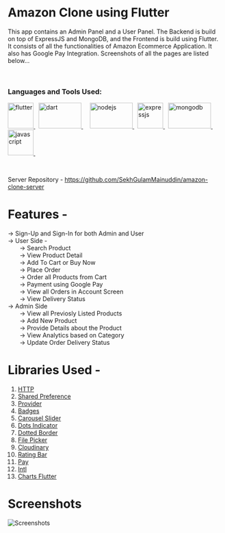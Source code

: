 # Amazon Clone using Flutter
This app contains an Admin Panel and a User Panel. The Backend is build on top of ExpressJS and MongoDB, and the Frontend is build using Flutter. It consists of all the functionalities of Amazon Ecommerce Application. It also has Google Pay Integration. Screenshots of all the pages are listed below...

  <p><br></p>
  
  <h3 align="left">Languages and Tools Used:</h3>

<p> 
  <a href="https://flutter.dev" target="_blank" rel="noreferrer"> <img src="https://www.vectorlogo.zone/logos/flutterio/flutterio-icon.svg" alt="flutter" width="60" height="60"/> </a> &nbsp; 
  <a href="https://dart.dev" target="_blank" rel="noreferrer"> <img src="https://dart.dev/assets/img/shared/dart/logo+text/horizontal/white.svg" alt="dart" width="100" height="60"/> </a> &nbsp; &nbsp; 
  <a href="https://nodejs.org/en" target="_blank" rel="noreferrer"> <img src="https://nodejs.org/static/images/logo.svg" alt="nodejs" width="100" height="60"/> </a> &nbsp; 
   <a href="https://expressjs.com" target="_blank" rel="noreferrer"> <img src="https://ajeetchaulagain.com/static/7cb4af597964b0911fe71cb2f8148d64/8d565/express-js.webp" alt="expressjs" width="60" height="60"/> </a> &nbsp; 
   <a href="https://www.mongodb.com" target="_blank" rel="noreferrer"> <img src="https://newrelic.com/sites/default/files/styles/800w/public/2021-10/mongo_logo.jpg?itok=Z1PabBZB" alt="mongodb" width="100" height="60"/> </a> &nbsp; 
  <a href="https://www.javascript.com" target="_blank" rel="noreferrer"> <img src="https://cdn.iconscout.com/icon/free/png-512/free-javascript-2038874-1720087.png?f=avif&w=256" alt="javascript" width="60" height="60"/> </a> &nbsp; 
</p>

  <p><br></p>
  
Server Repository - [https://github.com/SekhGulamMainuddin/amazon-clone-server ](https://github.com/SekhGulamMainuddin/amazon-clone-server)

# Features -
-> Sign-Up and Sign-In for both Admin and User \
-> User Side - \
    &nbsp;  &nbsp; &nbsp;  &nbsp;-> Search Product \
    &nbsp;  &nbsp; &nbsp;  &nbsp;-> View Product Detail \
    &nbsp;  &nbsp; &nbsp;  &nbsp;-> Add To Cart or Buy Now \
    &nbsp;  &nbsp; &nbsp;  &nbsp;-> Place Order \
    &nbsp;  &nbsp; &nbsp;  &nbsp;-> Order all Products from Cart \
    &nbsp;  &nbsp; &nbsp;  &nbsp;-> Payment using Google Pay \
    &nbsp;  &nbsp; &nbsp;  &nbsp;-> View all Orders in Account Screen \
    &nbsp;  &nbsp; &nbsp;  &nbsp;-> View Delivery Status \
-> Admin Side \
    &nbsp;  &nbsp; &nbsp;  &nbsp;-> View all Previosly Listed Products \
    &nbsp;  &nbsp; &nbsp;  &nbsp;-> Add New Product \
    &nbsp;  &nbsp; &nbsp;  &nbsp;-> Provide Details about the Product \
    &nbsp;  &nbsp; &nbsp;  &nbsp;-> View Analytics based on Category \
    &nbsp;  &nbsp; &nbsp;  &nbsp;-> Update Order Delivery Status 


# Libraries Used - 
1. [HTTP](https://pub.dev/packages/http)
2. [Shared Preference](https://pub.dev/packages/shared_preferences)
3. [Provider](https://pub.dev/packages/provider)
4. [Badges](https://pub.dev/packages/badges)
5. [Carousel Slider](https://pub.dev/packages/carousel_slider)
6. [Dots Indicator](https://pub.dev/packages/dots_indicator)
7. [Dotted Border](https://pub.dev/packages/dotted_border)
8. [File Picker](https://pub.dev/packages/file_picker)
9. [Cloudinary](https://pub.dev/packages/cloudinary_public)
10. [Rating Bar](https://pub.dev/packages/flutter_rating_bar)
11. [Pay](https://pub.dev/packages/pay)
12. [Intl](https://pub.dev/packages/intl)
13. [Charts Flutter](https://pub.dev/documentation/charts_flutter/latest/)
  
# Screenshots
![Screenshots](https://user-images.githubusercontent.com/73953395/236886768-839ec3dc-3f63-4f99-a58c-ec6cfd44e9ac.png)






